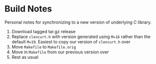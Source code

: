 # Build Notes

Personal notes for synchronizing to a new version of underlying C
library.

1. Download tagged tar.gz release
2. Replace `clencurt.h` with version generated using `M=16` rather
  than the default `M=19`. Easiest to copy our version of `clencurt.h`
  over
3. Move `Makefile` to `Makefile.orig`
4. Move in `Makefile` from our previous version over
5. Rest as usual
